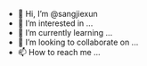 - 👋 Hi, I’m @sangjiexun
- 👀 I’m interested in ...
- 🌱 I’m currently learning ...
- 💞️ I’m looking to collaborate on ...
- 📫 How to reach me ...

<!---
sangjiexun/sangjiexun is a ✨ special ✨ repository because its `README.md` (this file) appears on your GitHub profile.
You can click the Preview link to take a look at your changes.
--->
